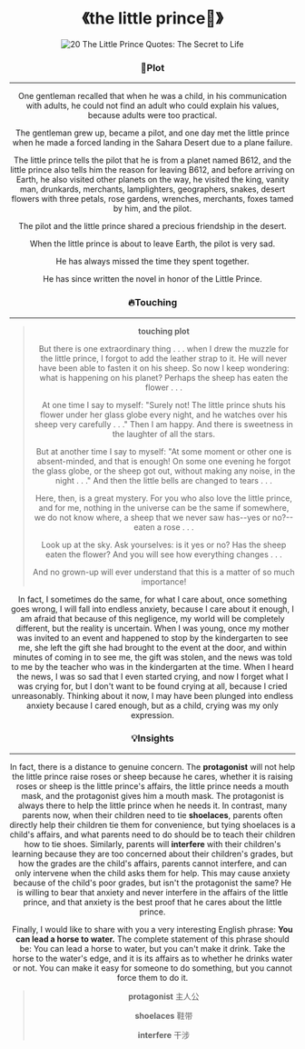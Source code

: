 <center>


<h1 align = "center">《the little prince👦》</h1>

![20 The Little Prince Quotes: The Secret to Life](https://www.dailyrx.com/wp-content/uploads/2021/01/The-Little-Prince-Quotes-770x430.png)

### 🚩Plot

-------------------------

One gentleman recalled that when he was a child, in his communication with adults, he could not find an adult who could explain his values, because adults were too practical.

The gentleman grew up, became a pilot, and one day met the little prince when he made a forced landing in the Sahara Desert due to a plane failure.

The little prince tells the pilot that he is from a planet named B612, and the little prince also tells him the reason for leaving B612, and before arriving on Earth, he also visited other planets on the way, he visited the king, vanity man, drunkards, merchants, lamplighters, geographers, snakes, desert flowers with three petals, rose gardens, wrenches, merchants, foxes tamed by him, and the pilot.

The pilot and the little prince shared a precious friendship in the desert.

When the little prince is about to leave Earth, the pilot is very sad.

He has always missed the time they spent together.

He has since written the novel in honor of the Little Prince.

### 🔥Touching

---------------------------

> **touching plot**
>
> But there is one extraordinary thing . . . when I drew the muzzle for the little prince, I forgot to add the leather strap to it. He will never have been able to fasten it on his sheep. So now I keep wondering: what is happening on his planet? Perhaps the sheep has eaten the flower . . . 
>
> At one time I say to myself: "Surely not! The little prince shuts his flower under her glass globe every night, and he watches over his sheep very carefully . . ." Then I am happy. And there is sweetness in the laughter of all the stars. 
>
> But at another time I say to myself: "At some moment or other one is absent-minded, and that is enough! On some one evening he forgot the glass globe, or the sheep got out, without making any noise, in the night . . ." And then the little bells are changed to tears . . . 
>
> Here, then, is a great mystery. For you who also love the little prince, and for me, nothing in the universe can be the same if somewhere, we do not know where, a sheep that we never saw has--yes or no?--eaten a rose . . . 
>
> Look up at the sky. Ask yourselves: is it yes or no? Has the sheep eaten the flower? And you will see how everything changes . . . 
>
> And no grown-up will ever understand that this is a matter of so much importance!

In fact, I sometimes do the same, for what I care about, once something goes wrong, I will fall into endless anxiety, because I care about it enough, I am afraid that because of this negligence, my world will be completely different, but the reality is uncertain.
When I was young, once my mother was invited to an event and happened to stop by the kindergarten to see me, she left the gift she had brought to the event at the door, and within minutes of coming in to see me, the gift was stolen, and the news was told to me by the teacher who was in the kindergarten at the time. When I heard the news, I was so sad that I even started crying, and now I forget what I was crying for, but I don't want to be found crying at all, because I cried unreasonably.
Thinking about it now, I may have been plunged into endless anxiety because I cared enough, but as a child, crying was my only expression.

### 💡Insights

------

In fact, there is a distance to genuine concern. The **protagonist** will not help the little prince raise roses or sheep because he cares, whether it is raising roses or sheep is the little prince's affairs, the little prince needs a mouth mask, and the protagonist gives him a mouth mask. The protagonist is always there to help the little prince when he needs it. In contrast, many parents now, when their children need to tie **shoelaces**, parents often directly help their children tie them for convenience, but tying shoelaces is a child's affairs, and what parents need to do should be to teach their children how to tie shoes. Similarly, parents will **interfere** with their children's learning because they are too concerned about their children's grades, but how the grades are the child's affairs, parents cannot interfere, and can only intervene when the child asks them for help. This may cause anxiety because of the child's poor grades, but isn't the protagonist the same? He is willing to bear that anxiety and never interfere in the affairs of the little prince, and that anxiety is the best proof that he cares about the little prince.

Finally, I would like to share with you a very interesting English phrase: **You can lead a horse to water.** The complete statement of this phrase should be: You can lead a horse to water, but you can't make it drink. Take the horse to the water's edge, and it is its affairs as to whether he drinks water or not. You can make it easy for someone to do something, but you cannot force them to do it.

> **protagonist**	 主人公
>
> **shoelaces** 		鞋带
>
> **interfere**			干涉



